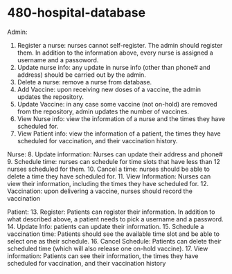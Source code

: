 # 480-hospital-database

Admin:
1. Register a nurse: nurses cannot self-register. The admin should register them. In
addition to the information above, every nurse is assigned a username and a
passoword.
2. Update nurse info: any update in nurse info (other than phone# and address)
should be carried out by the admin.
3. Delete a nurse: remove a nurse from database.
4. Add Vaccine: upon receiving new doses of a vaccine, the admin updates the
repository.
5. Update Vaccine: in any case some vaccine (not on-hold) are removed from the
repository, admin updates the number of vaccines.
6. View Nurse info: view the information of a nurse and the times they have
scheduled for.
7. View Patient info: view the information of a patient, the times they have
scheduled for vaccination, and their vaccination history.


Nurse:
8. Update information: Nurses can update their address and phone#
9. Schedule time: nurses can schedule for time slots that have less than 12 nurses
scheduled for them.
10. Cancel a time: nurses should be able to delete a time they have scheduled for.
11. View Information: Nurses can view their information, including the times they
have scheduled for.
12. Vaccination: upon delivering a vaccine, nurses should record the vaccination


Patient:
13. Register: Patients can register their information. In addition to what described
above, a patient needs to pick a username and a password.
14. Update Info: patients can update their information.
15. Schedule a vaccination time: Patients should see the available time slot and be
able to select one as their schedule.
16. Cancel Schedule: Patients can delete their scheduled time (which will also
release one on-hold vaccine).
17. View information: Patients can see their information, the times they have
scheduled for vaccination, and their vaccination history